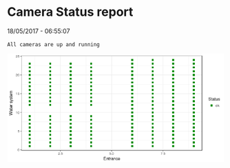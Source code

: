 Camera Status report
================
18/05/2017 - 06:55:07

    All cameras are up and running

![](camreport_files/figure-markdown_github/unnamed-chunk-2-1.png)
